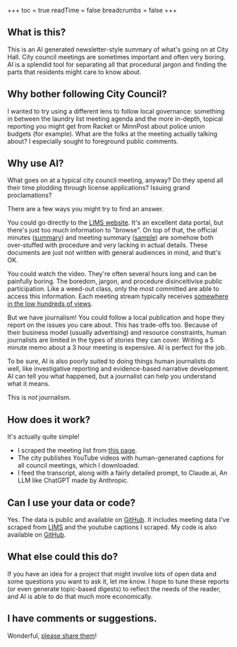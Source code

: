 +++
toc = true
readTime = false
breadcrumbs = false
+++


## What is this?

This is an AI generated newsletter-style summary of what's going on at City Hall. City council meetings are sometimes important and often very boring. AI is a splendid tool for separating all that procedural jargon and finding the parts that residents might care to know about.

## Why bother following City Council?

I wanted to try using a different lens to follow local governance: something in between the laundry list meeting agenda and the more in-depth, topical reporting you might get from Racket or MinnPost about police union budgets (for example). What are the folks at the meeting actually talking about? I especially sought to foreground public comments.

## Why use AI?

What goes on at a typical city council meeting, anyway? Do they spend all their time plodding through license applications? Issuing grand proclamations?

There are a few ways you might try to find an answer.

You could go directly to the [LIMS website](https://lims.minneapolismn.gov). It's an excellent data portal, but there's just too much information to "browse". On top of that, the official minutes ([summary](https://lims.minneapolismn.gov/Download/CommitteeReport/3870/Regular%20Meeting%20of%20July%2018%202024.pdf)) and meeting summary ([sample](https://lims.minneapolismn.gov/MarkedAgenda/Council/4755)) are somehow both over-stuffed with procedure and very lacking in actual details. These documents are just not written with general audiences in mind, and that's OK.

You could watch the video. They're often several hours long and can be painfully boring. The boredom, jargon, and procedure disinceitivise public participation. Like a weed-out class, only the most committed are able to access this information. Each meeting stream typically receives [somewhere in the low hundreds of views](https://www.youtube.com/@cityofminneapolis/streams).

But we have journalism! You could follow a local publication and hope they report on the issues you care about. This has trade-offs too. Because of their business model (usually advertising) and resource constraints, human journalists are limited in the types of stories they can cover. Writing a 5 minute memo about a 3 hour meeting is expensive. AI is perfect for the job.

To be sure, AI is also poorly suited to doing things human journalists do well, like investigative reporting and evidence-based narrative development. AI can tell you what happened, but a journalist can help you understand what it means.

This is _not_ journalism.

## How does it work?

It's actually quite simple!

* I scraped the meeting list from [this page](https://lims.minneapolismn.gov/CityCouncil/Meetings).
* The city publishes YouTube videos with human-generated captions for all council meetings, which I downloaded.
* I feed the transcript, along with a fairly detailed prompt, to Claude.ai, An LLM like ChatGPT made by Anthropic.

## Can I use your data or code?

Yes. The data is public and available on [GitHub](https://github.com/subdavis/open-journal-mpls). It includes meeting data I've scraped from [LIMS](https://lims.minneapolismn.gov/) and the youtube captions I scraped. My code is also available on [GitHub](https://github.com/subdavis/open-journal-mpls/tree/main/archive).

## What else could this do?

If you have an idea for a project that might involve lots of open data and some questions you want to ask it, let me know. I hope to tune these reports (or even generate topic-based digests) to reflect the needs of the reader, and AI is able to do that much more economically. 

## I have comments or suggestions.

Wonderful, [please share them](https://docs.google.com/forms/d/e/1FAIpQLSdz6_e5PR5YMauD2l10KMbooyFvcIC6wl0JirllKRI7gm723g/viewform?usp=sf_link)!
